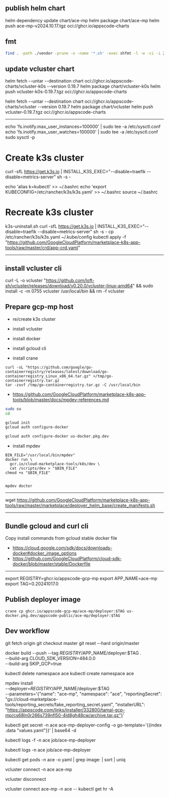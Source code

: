 ## publish helm chart

helm dependency update chart/ace-mp
helm package chart/ace-mp
helm push ace-mp-v2024.10.17.tgz oci://ghcr.io/appscode-charts

## fmt

```sh
find . -path ./vendor -prune -o -name '*.sh' -exec shfmt -l -w -ci -i 2 {} \;
```

## update vcluster chart

helm fetch --untar --destination chart oci://ghcr.io/appscode-charts/vcluster-k0s --version 0.19.7
helm package chart/vcluster-k0s
helm push vcluster-k0s-0.19.7.tgz oci://ghcr.io/appscode-charts

helm fetch --untar --destination chart oci://ghcr.io/appscode-charts/vcluster --version 0.19.7
helm package chart/vcluster
helm push vcluster-0.19.7.tgz oci://ghcr.io/appscode-charts

---

echo 'fs.inotify.max_user_instances=100000' | sudo tee -a /etc/sysctl.conf
echo 'fs.inotify.max_user_watches=100000' | sudo tee -a /etc/sysctl.conf
sudo sysctl -p

# Create k3s cluster
curl -sfL https://get.k3s.io | INSTALL_K3S_EXEC="--disable=traefik --disable=metrics-server" sh -s -

echo 'alias k=kubectl' >> ~/.bashrc
echo 'export KUBECONFIG=/etc/rancher/k3s/k3s.yaml' >> ~/.bashrc
source ~/.bashrc

# Recreate k3s cluster
k3s-uninstall.sh
curl -sfL https://get.k3s.io | INSTALL_K3S_EXEC="--disable=traefik --disable=metrics-server" sh -s -
cp /etc/rancher/k3s/k3s.yaml ~/.kube/config
kubectl apply -f "https://github.com/GoogleCloudPlatform/marketplace-k8s-app-tools/raw/master/crd/app-crd.yaml"

---

## install vcluster cli

curl -L -o vcluster "https://github.com/loft-sh/vcluster/releases/download/v0.20.0/vcluster-linux-amd64" && sudo install -c -m 0755 vcluster /usr/local/bin && rm -f vcluster


## Prepare gcp-mp host

- re/create k3s cluster
- install vcluster

- install docker
- install gcloud cli

- install crane

```
curl -sL "https://github.com/google/go-containerregistry/releases/latest/download/go-containerregistry_Linux_x86_64.tar.gz" >/tmp/go-containerregistry.tar.gz
tar -zxvf /tmp/go-containerregistry.tar.gz -C /usr/local/bin
```

- https://github.com/GoogleCloudPlatform/marketplace-k8s-app-tools/blob/master/docs/mpdev-references.md

```bash
sudo su
cd

gcloud init
gcloud auth configure-docker

gcloud auth configure-docker us-docker.pkg.dev
```

- install mpdev

```
BIN_FILE="/usr/local/bin/mpdev"
docker run \
  gcr.io/cloud-marketplace-tools/k8s/dev \
  cat /scripts/dev > "$BIN_FILE"
chmod +x "$BIN_FILE"


mpdev doctor
```

---

wget https://github.com/GoogleCloudPlatform/marketplace-k8s-app-tools/raw/master/marketplace/deployer_helm_base/create_manifests.sh

---

## Bundle gcloud and curl cli

Copy install commands from gcloud stable docker file

- https://cloud.google.com/sdk/docs/downloads-docker#docker_image_options
- https://github.com/GoogleCloudPlatform/cloud-sdk-docker/blob/master/stable/Dockerfile

---

export REGISTRY=ghcr.io/appscode-gcp-mp
export APP_NAME=ace-mp
export TAG=0.20241017.0

## Publish deployer image

```
crane cp ghcr.io/appscode-gcp-mp/ace-mp/deployer:$TAG us-docker.pkg.dev/appscode-public/ace-mp/deployer:$TAG
```

## Dev workflow

git fetch origin
git checkout master
git reset --hard origin/master

docker build --push --tag $REGISTRY/$APP_NAME/deployer:$TAG . \
--build-arg CLOUD_SDK_VERSION=484.0.0 \
--build-arg SKIP_GCP=true

kubectl delete namespace ace
kubectl create namespace ace

mpdev install \
  --deployer=$REGISTRY/$APP_NAME/deployer:$TAG \
  --parameters='{"name": "ace-mp", "namespace": "ace", "reportingSecret": "gs://cloud-marketplace-tools/reporting_secrets/fake_reporting_secret.yaml", "installerURL": "https://appscode.com/links/installer/332800/tamal-gcp-mp/cs68ln0r266s739nfl50-4ld8gh48cw/archive.tar.gz"}'

kubectl get secret -n ace ace-mp-deployer-config -o go-template='{{index .data "values.yaml"}}' | base64 -d

kubectl logs -f -n ace job/ace-mp-deployer

kubectl logs -n ace job/ace-mp-deployer

kubectl get pods -n ace -o yaml | grep image: | sort | uniq

vcluster connect -n ace ace-mp

vcluster disconnect

vcluster connect ace-mp -n ace -- kubectl get hr -A
